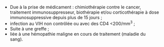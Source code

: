 * Due à la prise de médicament : chimiothérapie contre le cancer, traitement immunosuppresseur, biothérapie et/ou corticothérapie à dose immunosuppressive depuis plus de 15 jours ;
* infection au VIH non contrôlée ou avec des CD4 <200/mm<sup>3</sup> ;
* Suite à une greffe ;
* liée à une hémopathie maligne en cours de traitement (maladie du sang).
